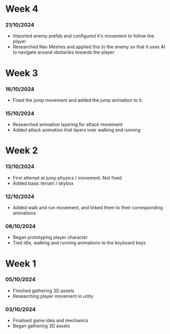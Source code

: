 # Week 4
### 21/10/2024
- Imported enemy prefab and configured it's movement to follow the player
- Researched Nav Meshes and applied this to the enemy so that it uses AI to navigate around obstacles towards the player

# Week 3
### 16/10/2024
- Fixed the jump movement and added the jump animation to it.
### 15/10/2024
- Researched animation layering for attack movement
- Added attack animation that layers over walking and running

# Week 2
### 13/10/2024
- First attempt at jump physics / movement. Not fixed
- Added basic terrain / skybox
### 12/10/2024
- Added walk and run movement, and linked them to their corresponding animations
### 08/10/2024
- Began prototyping player character
- Tied idle, walking and running animations to the keyboard keys

# Week 1
### 05/10/2024
- Finished gathering 3D assets
- Researching player movement in unity
### 03/10/2024
- Finalised game idea and mechanics
- Began gathering 3D assets